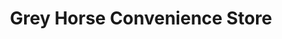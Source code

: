 ---
title: "Grey Horse Convenience Store"
url: /durham/grey-horse-convenience-store/
shop: Lebensmittel
---